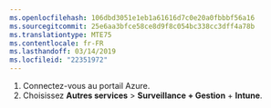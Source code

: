 ```yaml
---
ms.openlocfilehash: 106dbd3051e1eb1a61616d7c0e20a0fbbbf56a16
ms.sourcegitcommit: 25e6aa3bfce58ce8d9f8c054bc338cc3dff4a78b
ms.translationtype: MTE75
ms.contentlocale: fr-FR
ms.lasthandoff: 03/14/2019
ms.locfileid: "22351972"
---
```

1. Connectez-vous au portail Azure.
2. Choisissez **Autres services** > **Surveillance + Gestion** + **Intune**.